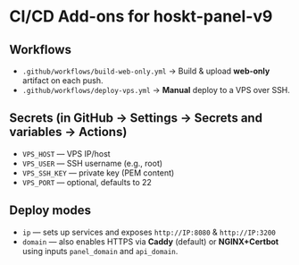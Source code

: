 
# CI/CD Add-ons for hoskt-panel-v9

## Workflows
- `.github/workflows/build-web-only.yml` → Build & upload **web-only** artifact on each push.
- `.github/workflows/deploy-vps.yml` → **Manual** deploy to a VPS over SSH.

## Secrets (in GitHub → Settings → Secrets and variables → Actions)
- `VPS_HOST` — VPS IP/host
- `VPS_USER` — SSH username (e.g., root)
- `VPS_SSH_KEY` — private key (PEM content)
- `VPS_PORT` — optional, defaults to 22

## Deploy modes
- `ip` — sets up services and exposes `http://IP:8080` & `http://IP:3200`
- `domain` — also enables HTTPS via **Caddy** (default) or **NGINX+Certbot** using inputs `panel_domain` and `api_domain`.
